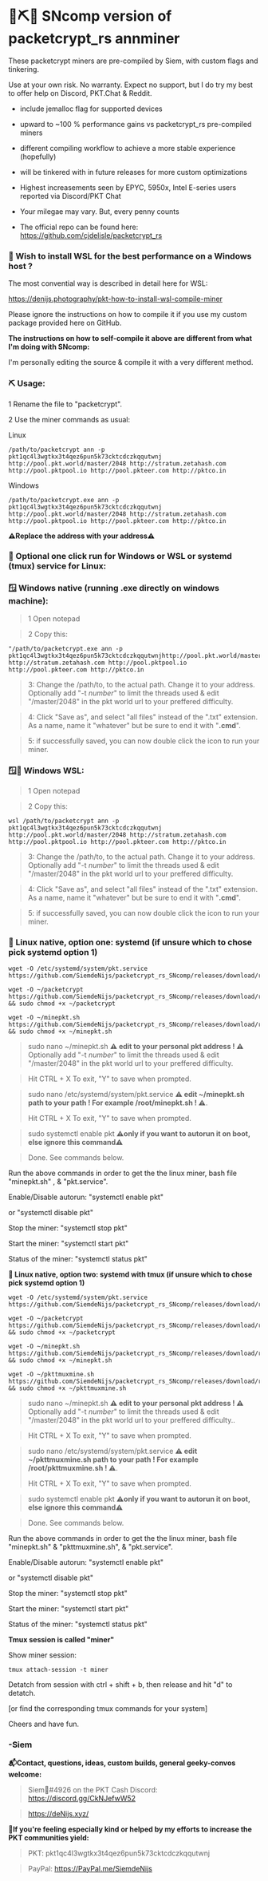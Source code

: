 # 🌻⛏️👾 SNcomp version of packetcrypt_rs annminer
These packetcrypt miners are pre-compiled by Siem, with custom flags and tinkering. 

Use at your own risk. No warranty. Expect no support, but I do try my best to offer help on Discord, PKT.Chat & Reddit.

- include jemalloc flag for supported devices
 
- upward to ~100 % performance gains vs packetcrypt_rs pre-compiled miners
 
- different compiling workflow to achieve a more stable experience (hopefully)
 
- will be tinkered with in future releases for more custom optimizations

- Highest increasements seen by EPYC, 5950x, Intel E-series users reported via Discord/PKT Chat

- Your milegae may vary. But, every penny counts

- The official repo can be found here: https://github.com/cjdelisle/packetcrypt_rs 

### 🚀 Wish to install WSL for the best performance on a Windows host ?

The most convential way is described in detail here for WSL:

https://denijs.photography/pkt-how-to-install-wsl-compile-miner

Please ignore the instructions on how to compile it if you use my custom package provided here on GitHub. 


**The instructions on how to self-compile it above are different from what I'm doing with SNcomp:**

I'm personally editing the source & compile it with a very different method.

### ⛏️ Usage:
1 Rename the file to "packetcrypt".

2 Use the miner commands as usual:

Linux

```
/path/to/packetcrypt ann -p pkt1qc4l3wgtkx3t4qez6pun5k73cktcdczkqqutwnj http://pool.pkt.world/master/2048 http://stratum.zetahash.com http://pool.pktpool.io http://pool.pkteer.com http://pktco.in
```

Windows

```
/path/to/packetcrypt.exe ann -p pkt1qc4l3wgtkx3t4qez6pun5k73cktcdczkqqutwnj http://pool.pkt.world/master/2048 http://stratum.zetahash.com http://pool.pktpool.io http://pool.pkteer.com http://pktco.in
```

**⚠️Replace the address with your address⚠️**

### 👾 Optional one click run for Windows or WSL or systemd (tmux) service for Linux:

### **🪟 Windows native (running .exe directly on windows machine):**

>  1 Open notepad

>  2 Copy this: 
```
"/path/to/packetcrypt.exe ann -p pkt1qc4l3wgtkx3t4qez6pun5k73cktcdczkqqutwnjhttp://pool.pkt.world/master/2048 http://stratum.zetahash.com http://pool.pktpool.io http://pool.pkteer.com http://pktco.in
```

>  3: Change the /path/to, to the actual path. Change it to your address. Optionally add "-t *number*" to limit the threads used & edit "/master/2048" in the pkt world url to your preffered difficulty.

>  4: Click "Save as", and select "all files" instead of the ".txt" extension. As a name, name it "whatever" but be sure to end it with "**.cmd**".

>  5: if successfully saved, you can now double click the icon to run your miner.
 
### **🪟🐧 Windows WSL:**

>  1 Open notepad

>  2 Copy this:
```
wsl /path/to/packetcrypt ann -p pkt1qc4l3wgtkx3t4qez6pun5k73cktcdczkqqutwnj http://pool.pkt.world/master/2048 http://stratum.zetahash.com http://pool.pktpool.io http://pool.pkteer.com http://pktco.in
```

>  3: Change the /path/to, to the actual path. Change it to your address. Optionally add "-t *number*" to limit the threads used & edit "/master/2048" in the pkt world url to your preffered difficulty.

>  4: Click "Save as", and select "all files" instead of the ".txt" extension. As a name, name it "whatever" but be sure to end it with "**.cmd**".

>  5: if successfully saved, you can now double click the icon to run your miner.

### **🐧 Linux native, option one: systemd (if unsure which to chose pick systemd option 1)**

```
wget -O /etc/systemd/system/pkt.service https://github.com/SiemdeNijs/packetcrypt_rs_SNcomp/releases/download/release/pkt.service
```

```
wget -O ~/packetcrypt https://github.com/SiemdeNijs/packetcrypt_rs_SNcomp/releases/download/release/packetcrypt_x8664_linux && sudo chmod +x ~/packetcrypt
```

```
wget -O ~/minepkt.sh https://github.com/SiemdeNijs/packetcrypt_rs_SNcomp/releases/download/release/minepkt.sh && sudo chmod +x ~/minepkt.sh
```

>sudo nano ~/minepkt.sh **⚠️ edit to your personal pkt address ! ⚠️** Optionally add "-t *number*" to limit the threads used & edit "/master/2048" in the pkt world url to your preffered difficulty.

> Hit CTRL + X To exit, "Y" to save when prompted.

> sudo nano /etc/systemd/system/pkt.service **⚠️ edit ~/minepkt.sh path to your path ! For example /root/minepkt.sh ! ⚠️**.
> 
> Hit CTRL + X To exit, "Y" to save when prompted.

> sudo systemctl enable pkt **⚠️only if you want to autorun it on boot, else ignore this command⚠️**

> Done. See commands below.

Run the above commands in order to get the the linux miner, bash file "minepkt.sh" , & "pkt.service".


Enable/Disable autorun: "systemctl enable pkt"

or "systemctl disable pkt"

Stop the miner: "systemctl stop pkt"

Start the miner: "systemctl start pkt"

Status of the miner: "systemctl status pkt"

**🐧 Linux native, option two: systemd with tmux (if unsure which to chose pick systemd option 1)**

```
wget -O /etc/systemd/system/pkt.service https://github.com/SiemdeNijs/packetcrypt_rs_SNcomp/releases/download/release/pkttmux.service
```
 
```
wget -O ~/packetcrypt https://github.com/SiemdeNijs/packetcrypt_rs_SNcomp/releases/download/release/packetcrypt_x8664_linux && sudo chmod +x ~/packetcrypt
```

```
wget -O ~/minepkt.sh https://github.com/SiemdeNijs/packetcrypt_rs_SNcomp/releases/download/release/minepkt.sh && sudo chmod +x ~/minepkt.sh
```

```
wget -O ~/pkttmuxmine.sh https://github.com/SiemdeNijs/packetcrypt_rs_SNcomp/releases/download/release/pkttmuxmine.sh && sudo chmod +x ~/pkttmuxmine.sh
```

> sudo nano ~/minepkt.sh **⚠️ edit to your personal pkt address ! ⚠️** Optionally add "-t *number*" to limit the threads used & edit "/master/2048" in the pkt world url to your preffered difficulty.. 

> Hit CTRL + X To exit, "Y" to save when prompted.

> sudo nano /etc/systemd/system/pkt.service **⚠️ edit ~/pkttmuxmine.sh path to your path ! For example /root/pkttmuxmine.sh ! ⚠️**.
> 
> Hit CTRL + X To exit, "Y" to save when prompted.

> sudo systemctl enable pkt **⚠️only if you want to autorun it on boot, else ignore this command⚠️**

> Done. See commands below.

Run the above commands in order to get the the linux miner, bash file "minepkt.sh" & "pkttmuxmine.sh", & "pkt.service".

Enable/Disable autorun: "systemctl enable pkt"

or "systemctl disable pkt"

Stop the miner: "systemctl stop pkt"

Start the miner: "systemctl start pkt"

Status of the miner: "systemctl status pkt"

**Tmux session is called "miner"**

Show miner session:
```
tmux attach-session -t miner
```

Detatch from session with ctrl + shift + b, then release and hit "d" to detatch.

[or find the corresponding tmux commands for your system]

Cheers and have fun.
### -Siem

**📬Contact, questions, ideas, custom builds, general geeky-convos welcome:** 

> Siem🌻#4926 on the PKT Cash Discord: https://discord.gg/CkNJefwW52

> https://deNijs.xyz/

**💝If you're feeling especially kind or helped by my efforts to increase the PKT communities yield:**

>PKT: pkt1qc4l3wgtkx3t4qez6pun5k73cktcdczkqqutwnj

>PayPal: https://PayPal.me/SiemdeNijs
